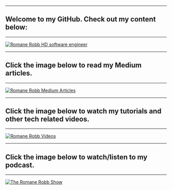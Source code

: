 ________________________________________________________________________________________________________
## Welcome to my GitHub. Check out my content below:
________________________________________________________________________________________________________

[![Romane Robb HD software engineer](https://user-images.githubusercontent.com/75688766/180058552-3a28b69a-0854-4e8b-a9e7-fc69aef8fa5b.jpg)](https://rorobb.us14.list-manage.com/subscribe?u=a9d7f3480ae27a621be9a9f29&id=c400c0053d)
________________________________________________________________________________________________________
## Click the image below to read my Medium articles.
________________________________________________________________________________________________________

[![Romane Robb Medium Articles](https://user-images.githubusercontent.com/75688766/180053918-927a9700-a482-44a3-b7bb-158707ac6c44.jpg)](https://medium.rorobb.com/)

________________________________________________________________________________________________________
## Click the image below to watch my tutorials and other tech related videos.
________________________________________________________________________________________________________

[![Romane Robb Videos](https://user-images.githubusercontent.com/75688766/180049519-4076fc66-c4b4-4465-ba23-46424ae6dce3.jpg)](https://www.youtube.com/playlist?list=PLLuXi2d0VZL80xFLno2__CMVG0sA5l3vO)
________________________________________________________________________________________________________
## Click the image below to watch/listen to my podcast.
________________________________________________________________________________________________________

[![The Romane Robb Show](https://user-images.githubusercontent.com/75688766/180051922-68bac10d-87a4-4a09-b88f-2cf75c163a55.jpg)](https://rorobb.com/podcast/)

